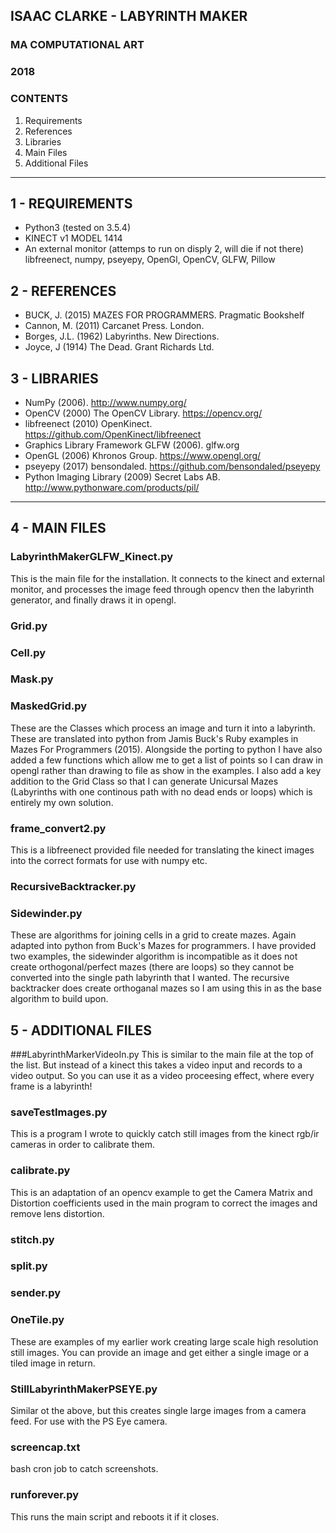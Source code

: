 ## ISAAC CLARKE - LABYRINTH MAKER 
### MA COMPUTATIONAL ART
### 2018

### CONTENTS
1. Requirements
1. References
1. Libraries
1. Main Files
1. Additional Files

**************************************************

## 1 - REQUIREMENTS
* Python3 (tested on 3.5.4)
* KINECT v1 MODEL 1414
* An external monitor (attemps to run on disply 2, will die if not there)
libfreenect, numpy, pseyepy, OpenGl, OpenCV, GLFW, Pillow

## 2 - REFERENCES
* BUCK, J. (2015) MAZES FOR PROGRAMMERS. Pragmatic Bookshelf
* Cannon, M. (2011) Carcanet Press. London.
* Borges, J.L. (1962) Labyrinths. New Directions.
* Joyce, J (1914) The Dead. Grant Richards Ltd.

## 3 - LIBRARIES
* NumPy (2006). http://www.numpy.org/
* OpenCV (2000) The OpenCV Library. https://opencv.org/
* libfreenect (2010) OpenKinect. https://github.com/OpenKinect/libfreenect
* Graphics Library Framework GLFW (2006). glfw.org
* OpenGL (2006) Khronos Group. https://www.opengl.org/
* pseyepy (2017) bensondaled. https://github.com/bensondaled/pseyepy
* Python Imaging Library (2009) Secret Labs AB. http://www.pythonware.com/products/pil/


**************************************************

## 4 - MAIN FILES

### LabyrinthMakerGLFW_Kinect.py
This is the main file for the installation. It connects to the kinect and external monitor, and processes the image feed through opencv then the labyrinth generator, and finally draws it in opengl. 

### Grid.py
### Cell.py
### Mask.py
### MaskedGrid.py
These are the Classes which process an image and turn it into a labyrinth. These are translated into python from Jamis Buck's Ruby examples in Mazes For Programmers (2015). Alongside the porting to python I have also added a few functions which allow me to get a list of points so I can draw in opengl rather than drawing to file as show in the examples. I also add a key addition to the Grid Class so that I can generate Unicursal Mazes (Labyrinths with one continous path with no dead ends or loops) which is entirely my own solution.

### frame_convert2.py
This is a libfreenect provided file needed for translating the kinect images into the correct formats for use with numpy etc.

### RecursiveBacktracker.py
### Sidewinder.py
These are algorithms for joining cells in a grid to create mazes. Again adapted into python from Buck's Mazes for programmers. 
I have provided two examples, the sidewinder algorithm is incompatible as it does not create orthogonal/perfect mazes (there are loops) so they cannot be converted into the single path labyrinth that I wanted. The recursive backtracker does create orthoganal mazes so I am using this in as the base algorithm to build upon.


## 5 - ADDITIONAL FILES

###LabyrinthMarkerVideoIn.py
This is similar to the main file at the top of the list. But instead of a kinect this takes a video input and records to a video output. So you can use it as a video proceesing effect, where every frame is a labyrinth!

### saveTestImages.py
This is a program I wrote to quickly catch still images from the kinect rgb/ir cameras in order to calibrate them.

### calibrate.py
This is an adaptation of an opencv example to get the Camera Matrix and Distortion coefficients used in the main program to correct the images and remove lens distortion. 

### stitch.py
### split.py
### sender.py
### OneTile.py
These are examples of my earlier work creating large scale high resolution still images. You can provide an image and get either a single image or a tiled image in return.

### StillLabyrinthMakerPSEYE.py
Similar ot the above, but this creates single large images from a camera feed. For use with the PS Eye camera.

### screencap.txt
bash cron job to catch screenshots.

### runforever.py
This runs the main script and reboots it if it closes.

